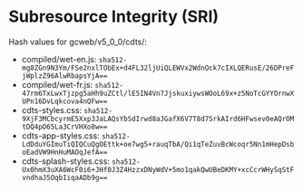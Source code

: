 # Subresource Integrity (SRI)

Hash values for gcweb/v5_0_0/cdts/:
- compiled/wet-en.js: `sha512-mg8ZGn9N3Ym/FSe2nxlTObEx+d4FL32ljUiQLEWVx2WdnOck7cIXLQERusE/26DPreFjWplzZ96AlwRbapsYjA==`
- compiled/wet-fr.js: `sha512-47rm6TxLwxTjzpg5aHh9uZCtl/lE5IN4Vn7JjskuxiywsWOoL69x+z5NoTcGYYOrnwXUPn16DvLqkcova4nQFw==`
- cdts-styles.css: `sha512-9XjF3MCbcyrmE5Xxp3JaLAQsYbSdIrwd8aJGafX6V7T8d7SrkAIrd6HFwsev0eAQrOMtDQ4pO65La3CrVHXo8w==`
- cdts-app-styles.css: `sha512-LdDduYGImuTiQIQCuQgOEttk+oe7wg5+rauqTbA/Qi1qTeZuvBcWcoqr5Nn1mHepDsboEadVW9HnHuMAOqJefA==`
- cdts-splash-styles.css: `sha512-Ux0hmX3uXA6WcF0i6+JHf0J3Z4HzzxDNyWdV+5mo1qakQwUBeDKMY+xcCcrWHySqStFvndhaJ5OqbIiqaADb9g==`
